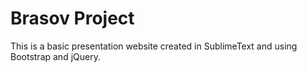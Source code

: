 # Brasov Project

This is a basic presentation website created in SublimeText and using Bootstrap and jQuery.
